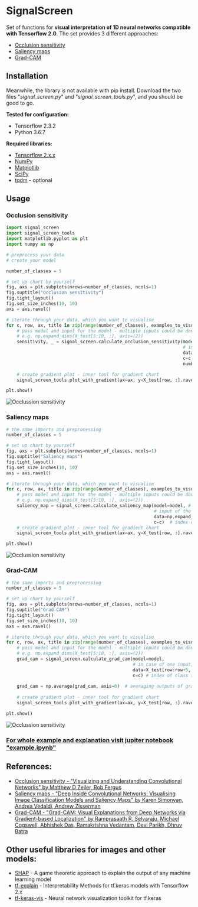 # SignalScreen

Set of functions for **visual interpretation of 1D neural networks compatible with Tensorflow 2.0**.
The set provides 3 different approaches:
* [Occlusion sensitivity](https://arxiv.org/abs/1311.2901)
* [Saliency maps](https://arxiv.org/abs/1312.6034)
* [Grad-CAM](https://arxiv.org/abs/1610.02391)

## Installation

Meanwhile, the library is not available with pip install. Download the two files "_signal_screen.py_" and 
"_signal_screen_tools.py_", and you should be good to go. 

**Tested for configuration:**
* Tensorflow 2.3.2
* Python 3.6.7

**Required libraries:**
* [Tensorflow 2.x.x](https://www.tensorflow.org/install)
* [NumPy](https://numpy.org/install/)
* [Matplotlib](https://matplotlib.org/users/installing.html)
* [SciPy](https://www.scipy.org/)
* [tqdm](https://github.com/tqdm/tqdm) - optional

## Usage
### Occlusion sensitivity
```python
import signal_screen
import signal_screen_tools
import matplotlib.pyplot as plt
import numpy as np

# preprocess your data
# create your model

number_of_classes = 5

# set up chart by yourself
fig, axs = plt.subplots(nrows=number_of_classes, ncols=1)
fig.suptitle("Occlusion sensitivity")
fig.tight_layout()
fig.set_size_inches(10, 10)
axs = axs.ravel()

# iterate through your data, which you want to visualise
for c, row, ax, title in zip(range(number_of_classes), examples_to_visualise, axs, titles):
    # pass model and input for the model - multiple inputs could be done by 
    # e.g. np.expand_dims(X_test[5:10, :], axis=(2))
    sensitivity, _ = signal_screen.calculate_occlusion_sensitivity(model=model, # your model
                                                                   # input of the model
                                                                   data=np.expand_dims(X_test[row, :], axis=(0, 2)), 
                                                                   c=c,  # index of class to visualise
                                                                   number_of_zeros=[15])  # length of window 

    # create gradient plot - inner tool for gradient chart
    signal_screen_tools.plot_with_gradient(ax=ax, y=X_test[row, :].ravel(), gradient=sensitivity[0], title=title)

plt.show()
```

![Occlussion sensitivity](images/occlusion_sensitivity.png)

### Saliency maps

```python
# the same imports and preprocessing
number_of_classes = 5

# set up chart by yourself
fig, axs = plt.subplots(nrows=number_of_classes, ncols=1)
fig.suptitle("Saliency maps")
fig.tight_layout()
fig.set_size_inches(10, 10)
axs = axs.ravel()

# iterate through your data, which you want to visualise
for c, row, ax, title in zip(range(number_of_classes), examples_to_visualise, axs, titles):
    # pass model and input for the model - multiple inputs could be done by 
    # e.g. np.expand_dims(X_test[5:10, :], axis=(2))
    saliency_map = signal_screen.calculate_saliency_map(model=model, # your model
                                                        # input of the model
                                                        data=np.expand_dims(X_test[row, :], axis=0),
                                                        c=c)  # index of class to visualise
    # create gradient plot - inner tool for gradient chart
    signal_screen_tools.plot_with_gradient(ax=ax, y=X_test[row, :].ravel(), gradient=saliency_map, title=title)

plt.show()
```

![Occlussion sensitivity](images/saliency_map.png)

### Grad-CAM
```python
# the same imports and preprocessing
number_of_classes = 5

# set up chart by yourself
fig, axs = plt.subplots(nrows=number_of_classes, ncols=1)
fig.suptitle("Grad-CAM")
fig.tight_layout()
fig.set_size_inches(10, 10)
axs = axs.ravel()

# iterate through your data, which you want to visualise
for c, row, ax, title in zip(range(number_of_classes), examples_to_visualise, axs, titles):
    # pass model and input for the model - multiple inputs could be done by 
    # e.g. np.expand_dims(X_test[5:10, :], axis=(2))
    grad_cam = signal_screen.calculate_grad_cam(model=model,
                                                # in case of one input, expand dims is required with axis 0
                                                data=X_test[row:row+5, :], 
                                                c=c) # index of class to visualise
                                                
    grad_cam = np.average(grad_cam, axis=0)  # averaging outputs of grad-cam
    
    # create gradient plot - inner tool for gradient chart
    signal_screen_tools.plot_with_gradient(ax=ax, y=X_test[row, :].ravel(), gradient=grad_cam, title=title)

plt.show()
```

![Occlussion sensitivity](images/grad_cam.png)


### [For whole example and explanation visit jupiter notebook "example.ipynb"](example.ipynb)

## References:
* [Occlusion sensitivity - "Visualizing and Understanding Convolutional Networks" by Matthew D Zeiler, Rob Fergus](https://arxiv.org/abs/1311.2901)
* [Saliency maps - "Deep Inside Convolutional Networks: Visualising Image Classification Models and Saliency Maps" by Karen Simonyan, Andrea Vedaldi, Andrew Zisserman](https://arxiv.org/abs/1312.6034)
* [Grad-CAM - "Grad-CAM: Visual Explanations from Deep Networks via Gradient-based Localization" by Ramprasaath R. Selvaraju, Michael Cogswell, Abhishek Das, Ramakrishna Vedantam, Devi Parikh, Dhruv Batra](https://arxiv.org/abs/1610.02391)

## Other useful libraries for images and other models:
* [SHAP](https://github.com/slundberg/shap) - A game theoretic approach to explain the output of any machine learning model
* [tf-explain](https://github.com/sicara/tf-explain) - Interpretability Methods for tf.keras models with Tensorflow 2.x
* [tf-keras-vis](https://github.com/keisen/tf-keras-vis) - Neural network visualization toolkit for tf.keras

